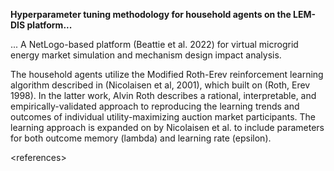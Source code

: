 **Hyperparameter tuning methodology for household agents on the LEM-DIS platform...**

... A NetLogo-based platform (Beattie et al. 2022) for virtual microgrid energy market simulation and mechanism design impact analysis.

The household agents utilize the Modified Roth-Erev reinforcement learning algorithm described in (Nicolaisen et al, 2001), which built on (Roth, Erev 1998). In the latter work, Alvin Roth describes a rational, interpretable, and empirically-validated approach to reproducing the learning trends and outcomes of individual utility-maximizing auction market participants. The learning approach is expanded on by Nicolaisen et al. to include parameters for both outcome memory (lambda) and learning rate (epsilon).

\<references\>

